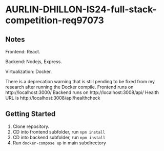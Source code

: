# AURLIN-DHILLON-IS24-full-stack-competition-req97073


## Notes

Frontend: React.

Backend: Nodejs, Express.

Virtualization: Docker.

There is a deprecation warning that is still pending to be fixed from my research after running the Docker compile. 
Frontend runs on http://localhost:3000/
Backend runs on http://localhost:3008/api/
Health URL is http://localhost:3008/api/healthcheck

## Getting Started

1. Clone repository.
2. CD into frontend subfolder, run `npm install`
3. CD into backend subfolder, run `npm install`
4. Run `docker-compose up` in main subdirectory



